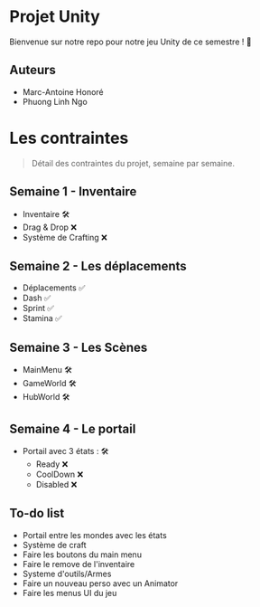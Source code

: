 
# Projet Unity

Bienvenue sur notre repo pour notre jeu Unity de ce semestre ! 👋


## Auteurs

- Marc-Antoine Honoré
- Phuong Linh Ngo

# Les contraintes

> Détail des contraintes du projet, semaine par semaine.

## Semaine 1 - Inventaire
- Inventaire 🛠️
- Drag & Drop ❌
- Système de Crafting ❌

## Semaine 2 - Les déplacements
- Déplacements ✅
- Dash ✅
- Sprint ✅
- Stamina ✅

## Semaine 3 - Les Scènes
- MainMenu 🛠️
- GameWorld 🛠️
- HubWorld 🛠️

## Semaine 4 - Le portail
- Portail avec 3 états : 🛠️
	- Ready ❌
	- CoolDown ❌
	- Disabled ❌

## To-do list

- Portail entre les mondes avec les états
- Système de craft
- Faire les boutons du main menu
- Faire le remove de l'inventaire
- Systeme d'outils/Armes
- Faire un nouveau perso avec un Animator
- Faire les menus UI du jeu
